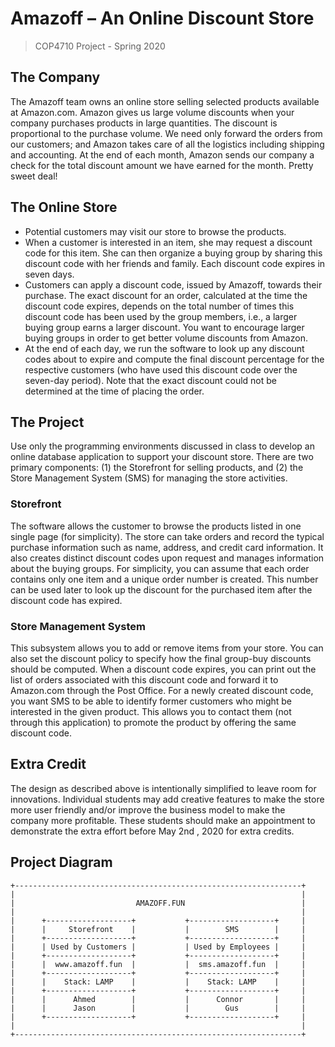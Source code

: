 # Amazoff – An Online Discount Store
> COP4710 Project - Spring 2020

## The Company

The Amazoff team owns an online store selling selected products available at Amazon.com. Amazon gives us large volume discounts when your company purchases products in large quantities. The discount is proportional to the purchase volume. We need only forward the orders from our customers; and Amazon takes care of all the logistics including shipping and accounting. At the end of each month, Amazon sends our company a check for the total discount amount we have earned for the month. Pretty sweet deal!

## The Online Store
- Potential customers may visit our store to browse the products.
- When a customer is interested in an item, she may request a discount code for this item. She can then organize a buying group by sharing this discount code with her friends and family. Each discount code expires in seven days.
- Customers can apply a discount code, issued by Amazoff, towards their purchase. The exact discount for an order, calculated at the time the discount code expires, depends on the total number of times this discount code has been used by the group members, i.e., a larger buying group earns a larger discount. You want to encourage larger buying groups in order to get better volume discounts from Amazon.
- At the end of each day, we run the software to look up any discount codes about to expire and compute the final discount percentage for the respective customers (who have used this discount code over the seven-day period). Note that the exact discount could not be determined at the time of placing the order.

## The Project

Use only the programming environments discussed in class to develop an online database application to support your discount store. There are two primary components: (1) the Storefront for selling products, and (2) the Store Management System (SMS) for managing the store activities.

### Storefront

The software allows the customer to browse the products listed in one single page (for simplicity). The store can take orders and record the typical purchase information such as name, address, and credit card information. It also creates distinct discount codes upon request and manages information about the buying groups. For simplicity, you can assume that each order contains only one item and a unique order number is created. This number can be used later to look up the discount for the purchased item after the discount code has expired.

### Store Management System

This subsystem allows you to add or remove items from your store. You can also set the discount policy to specify how the final group-buy discounts should be computed. When a discount code expires, you can print out the list of orders associated with this discount code and forward it to Amazon.com through the Post Office. For a newly created discount code, you want SMS to be able to identify former customers who might be interested in the given product. This allows you to contact them (not through this application) to promote the product by offering the same discount code.

## Extra Credit

The design as described above is intentionally simplified to leave room for innovations. Individual students may add creative features to make the store more user friendly and/or improve the business model to make the company more profitable. These students should make an appointment to demonstrate the extra effort before May 2nd , 2020 for extra credits.

## Project Diagram

```
+----------------------------------------------------------------+
|                                                                |
|                           AMAZOFF.FUN                          |
|                                                                |
|      +-------------------+           +-------------------+     |
|      |     Storefront    |           |        SMS        |     |
|      +-------------------+           +-------------------+     |
|      | Used by Customers |           | Used by Employees |     |
|      +-------------------+           +-------------------+     |
|      |  www.amazoff.fun  |           |  sms.amazoff.fun  |     |
|      +-------------------+           +-------------------+     |
|      |    Stack: LAMP    |           |    Stack: LAMP    |     |
|      +-------------------+           +-------------------+     |
|      |      Ahmed        |           |      Connor       |     |
|      |      Jason        |           |        Gus        |     |
|      +-------------------+           +-------------------+     |
|                                                                |
+----------------------------------------------------------------+


```